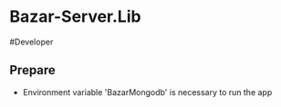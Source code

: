 ﻿# Bazar-Server.Lib


#Developer
## Prepare
- Environment variable 'BazarMongodb' is necessary to run the app

